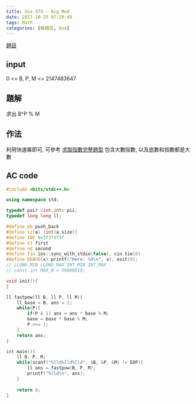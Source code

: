 ```yaml
---
title: Uva 374 - Big Mod
date: 2017-10-25 07:29:49
tags: Math
categories: [解題區, Uva]
---
```


[題目](https://uva.onlinejudge.org/index.php?option=com_onlinejudge&Itemid=8&page=show_problem&category=24&problem=310)

## input
0 <= B, P, M <= 2147483647

## 題解
求出 B^P % M

## 作法
利用快速冪即可, 可參考 [求取指數完整題型]() 
包含大數指數, 以及底數和指數都是大數

## AC code
```cpp
#include <bits/stdc++.h>

using namespace std;

typedef pair <int,int> pii;
typedef long long ll;

#define pb push_back
#define sz(a) (int)a.size()
#define INF 0x3f3f3f3f
#define st first
#define nd second
#define fio ios::sync_with_stdio(false), cin.tie(0)
#define DEBUG(x) printf("Here: %d\n", x), exit(0);
// LLONG_MIN LLONG_MAX INT_MIN INT_MAX
// const int MAX_N = 30000010;

void init(){
}

ll fastpow(ll B, ll P, ll M){
    ll base = B, ans = 1;
    while(P){
        if(P & 1) ans = ans * base % M;
        base = base * base % M;
        P >>= 1;
    }
    return ans;
}

int main(){
    ll B, P, M;
    while(scanf("%lld%lld%lld", &B, &P, &M) != EOF){
        ll ans = fastpow(B, P, M);
        printf("%lld\n", ans);
    }
    
    return 0;
}
```

